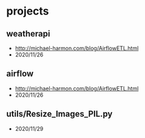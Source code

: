 # projects
## weatherapi
- http://michael-harmon.com/blog/AirflowETL.html
- 2020/11/26

## airflow
- http://michael-harmon.com/blog/AirflowETL.html
- 2020/11/26

## utils/Resize_Images_PIL.py
- 2020/11/29
